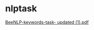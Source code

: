 # nlptask

[BeeNLP-keywords-task- updated (1).pdf](https://github.com/amsa10/nlptask/files/15258135/BeeNLP-keywords-task-.updated.1.pdf)
